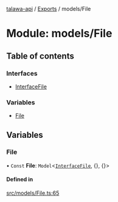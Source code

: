 [talawa-api](../README.md) / [Exports](../modules.md) / models/File

# Module: models/File

## Table of contents

### Interfaces

- [InterfaceFile](../interfaces/models_File.InterfaceFile.md)

### Variables

- [File](models_File.md#file)

## Variables

### File

• `Const` **File**: `Model`\<[`InterfaceFile`](../interfaces/models_File.InterfaceFile.md), {}, {}\>

#### Defined in

[src/models/File.ts:65](https://github.com/PalisadoesFoundation/talawa-api/blob/7fc03c3/src/models/File.ts#L65)
